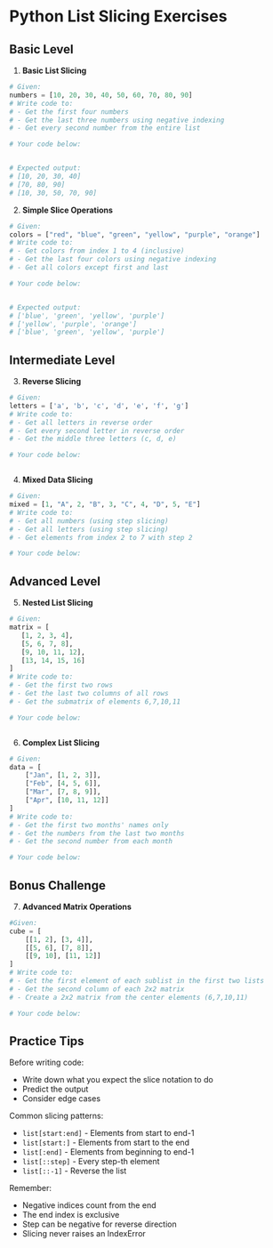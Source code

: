 # Python List Slicing Exercises

## Basic Level

1. **Basic List Slicing**
```py
# Given: 
numbers = [10, 20, 30, 40, 50, 60, 70, 80, 90]
# Write code to:
# - Get the first four numbers
# - Get the last three numbers using negative indexing
# - Get every second number from the entire list

# Your code below:


# Expected output:
# [10, 20, 30, 40]
# [70, 80, 90]
# [10, 30, 50, 70, 90]
```

2. **Simple Slice Operations**
```py
# Given: 
colors = ["red", "blue", "green", "yellow", "purple", "orange"]
# Write code to:
# - Get colors from index 1 to 4 (inclusive)
# - Get the last four colors using negative indexing
# - Get all colors except first and last

# Your code below:


# Expected output:
# ['blue', 'green', 'yellow', 'purple']
# ['yellow', 'purple', 'orange']
# ['blue', 'green', 'yellow', 'purple']
```

## Intermediate Level

3. **Reverse Slicing**
```py
# Given: 
letters = ['a', 'b', 'c', 'd', 'e', 'f', 'g']
# Write code to:
# - Get all letters in reverse order
# - Get every second letter in reverse order
# - Get the middle three letters (c, d, e)

# Your code below:



```

4. **Mixed Data Slicing**
```py
# Given: 
mixed = [1, "A", 2, "B", 3, "C", 4, "D", 5, "E"]
# Write code to:
# - Get all numbers (using step slicing)
# - Get all letters (using step slicing)
# - Get elements from index 2 to 7 with step 2

# Your code below:


```

## Advanced Level

5. **Nested List Slicing**
```py
# Given: 
matrix = [
   [1, 2, 3, 4],
   [5, 6, 7, 8],
   [9, 10, 11, 12],
   [13, 14, 15, 16]
]
# Write code to:
# - Get the first two rows
# - Get the last two columns of all rows
# - Get the submatrix of elements 6,7,10,11

# Your code below:



```

6. **Complex List Slicing**
```py
# Given: 
data = [
    ["Jan", [1, 2, 3]],
    ["Feb", [4, 5, 6]],
    ["Mar", [7, 8, 9]],
    ["Apr", [10, 11, 12]]
]
# Write code to:
# - Get the first two months' names only
# - Get the numbers from the last two months
# - Get the second number from each month

# Your code below:


```

## Bonus Challenge

7. **Advanced Matrix Operations**
```py
#Given: 
cube = [
    [[1, 2], [3, 4]],
    [[5, 6], [7, 8]],
    [[9, 10], [11, 12]]
]
# Write code to:
# - Get the first element of each sublist in the first two lists
# - Get the second column of each 2x2 matrix
# - Create a 2x2 matrix from the center elements (6,7,10,11)

# Your code below:


```

## Practice Tips

Before writing code:
   - Write down what you expect the slice notation to do
   - Predict the output
   - Consider edge cases

Common slicing patterns:
   - `list[start:end]` - Elements from start to end-1
   - `list[start:]` - Elements from start to the end
   - `list[:end]` - Elements from beginning to end-1
   - `list[::step]` - Every step-th element
   - `list[::-1]` - Reverse the list

Remember:
   - Negative indices count from the end
   - The end index is exclusive
   - Step can be negative for reverse direction
   - Slicing never raises an IndexError